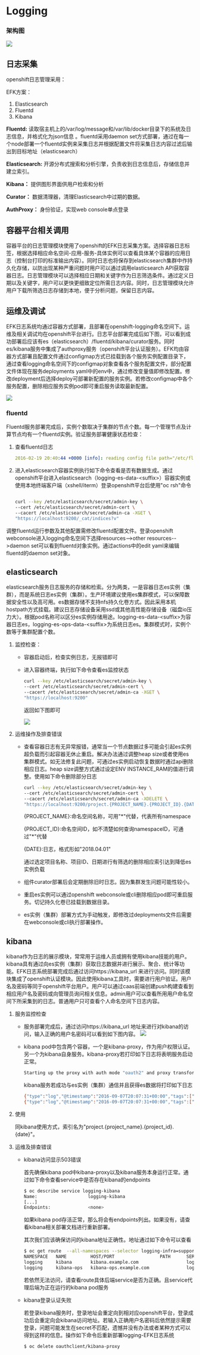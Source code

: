 



# Logging

### 架构图

![](pic/logging/efk_arc.png)

## 日志采集

openshift日志管理采用：

EFK方案：

1. Elasticsearch
2. Fluentd
3. Kibana

**Fluentd:** 
读取宿主机上的/var/log/message和/var/lib/docker目录下的系统及日志信息，并格式化为json信息 。fluentd采用daemon set方式部署，通过在每一个node部署一个fluentd实例来采集日志并根据配置文件将采集日志内容过滤后输出到目标地址（elasticsearch）

**Elasticsearch:** 
开源分布式搜索和分析引擎，负责收到日志信息后，存储信息并建立索引。

**Kibana：** 
提供图形界面供用户检索和分析

**Curator：** 
数据清理器，清理Elasticsearch中过期的数据。

**AuthProxy：** 
身份验证，实现web console单点登录

## 容器平台相关调用

容器平台的日志管理模块使用了openshift的EFK日志采集方案。选择容器日志标签，根据选择相应命名空间-应用-服务-具体实例可以查看具体某个容器的应用日志（控制台打印的标准输出内容）。同时日志也将保存到elasticsearch集群中作持久化存储，以防出现某种严重问题时用户可以通过调用elasticsearch API获取容器日志。日志管理模块可以选择相应日期和关键字作为日志筛选条件。通过定义日期以及关键字，用户可以更快更细致定位所需日志内容。同时，日志管理模块允许用户下载所筛选日志存储到本地，便于分析问题，保留日志内容。

## 运维及调试

EFK日志系统均通过容器方式部署，且部署在openshift-logging命名空间下。运维及相关调试均在openshift平台进行。日志平台部署完成后如下图，可以看到成功部署后应该有es（elasticsearch）/fluentd/kibana/curator服务。同时es/kibana服务中集成了authproxy服务（openshift平台认证服务）。EFK均由容器方式部署且配置文件通过configmap方式已挂载到各个服务实例配置目录下，通过查看logging命名空间下的configmap对象查看各个服务配置文件，部分配置文件体现在服务deployments yaml中的env中，通过修改变量值即修改配置。修改deployment后选择deploy可部署新配置的服务实例。若修改configmap中各个服务配置，删除相应服务实例pod即可重启服务读取最新配置。

![](pic/logging/deploy.png)

### fluentd

Fluentd服务部署完成后，实例个数取决于集群的节点个数。每一个管理节点及计算节点均有一个fluentd实例。验证服务部署健康状态检查：

1. 查看fluentd日志

   ```yaml
   2016-02-19 20:40:44 +0000 [info]: reading config file path="/etc/fluent/fluent.conf"
   ```

2. 进入elasticsearch容器实例执行如下命令查看是否有数据生成。通过openshift平台进入elasticsearch（logging-es-data-\<suffix>）容器实例或使用本地终端客户端（xshell/iterm）登录openshift平台后使用"oc rsh"命令

   ```bash
   
   curl --key /etc/elasticsearch/secret/admin-key \
   --cert /etc/elasticsearch/secret/admin-cert \
   --cacert /etc/elasticsearch/secret/admin-ca -XGET \
   "https://localhost:9200/_cat/indices?v"
   ```

调整fluentd运行参数及其他配置需修改fluentd配置文件。登录openshift webconsole进入logging命名空间下选择resources-->other resources-->daemon set可以看到fluentd对象实例。通过actions中的edit yaml来编辑fluentd的daemon set对象。

## elasticsearch

elasticsearch服务日志服务的存储和检索。分为两类，一是容器日志es实例（集群），而是系统日志es实例（集群）。生产环境建议使用es集群模式，可以保障数据安全性以及高可用。es数据存储不支持nfs持久化卷方式。因此采用本机hostpath方式挂载。建议日志存储设备采用ssd或其他高性能存储设备（磁盘io压力大）。根据pod名称可以区分es实例存储用途。logging-es-data-\<suffix>为容器日志es，logging-es-ops-data-\<suffix>为系统日志es。集群模式时，实例个数等于集群配置个数。

1. 监控检查：

   - 容器启动后，检查实例日志，无报错即可

   - 进入容器终端，执行如下命令查看es监控状态

     ```bash
     curl --key /etc/elasticsearch/secret/admin-key \
     --cert /etc/elasticsearch/secret/admin-cert \
     --cacert /etc/elasticsearch/secret/admin-ca -XGET \
     "https://localhost:9200"
     ```

     返回如下图即可

     ![](pic/logging/es_healthcheck.png)

2. 运维操作及排查错误

   - 查看容器日志有无异常报错，通常当一个节点数据过多可能会引起es实例超负载而引起容器无休止重启。解决办法通过调整heap size或者使用es集群模式。如无法修复此问题，可通过es实例启动恢复数据时通过api删除相应日志。heap size调整方式通过设定ENV INSTANCE_RAM的值进行调整。使用如下命令删除部分日志

     ```bash
     curl --key /etc/elasticsearch/secret/admin-key \
     --cert /etc/elasticsearch/secret/admin-cert \
     --cacert /etc/elasticsearch/secret/admin-ca -XDELETE \
     "https://localhost:9200/project.{PROJECT_NAME}.{PROJECT_ID}.{DATE}"
     ```

     {PROJECT_NAME}:命名空间名称，可用"*"代替，代表所有namespace

     {PROJECT_ID}:命名空间ID，如不清楚如何查询namespaceID，可通过"*"代替

     {DATE}:日志，格式形如"2018.04.01"

     通过选定项目名称、项目ID、日期进行有筛选的删除相应索引达到降低es实例负载

   - 组件curator部署后会定期删除旧时日志。因为集群发生问题可能性较小。

   - 重启es实例可以通过openshift webconsole或cli删除相应pod即可重启服务。切记持久化卷已挂载到数据目录。

   - es实例（集群）部署方式为手动触发，即修改过deployments文件后需要在webconsole或cli执行部署操作。

## kibana

kibana作为日志的展示模块，常常用于运维人员或拥有使用kibana技能的用户。kibana具有通过向es实例（集群）获取日志数据并进行展示、聚合、统计等功能。EFK日志系统部署完成后通过访问https://kibana_url 来进行访问。同时该模块集成了openshift认证模块。因此使用kibana工具时，需要进行用户验证。用户名及密码等同于openshift平台用户。用户可以通过caas前端创建push构建查看到相应用户名及密码或向管理员询问相关信息。admin用户可以查看所用用户命名空间下所采集到的日志。普通用户只可查看个人命名空间下日志内容。

1. 服务监控检查

   - 服务部署完成后，通过访问https://kibana_url 地址来进行对kibana的访问，输入正确的用户名密码可以看到如下图内容。  ![](pic/logging/kibana_check.png)

   - kibana pod中包含两个容器，一个是kibana-proxy，作为用户权限认证。另一个为kibana自身服务。kibana-proxy若打印如下日志将表明服务启动正常。

     ```bash
     Starting up the proxy with auth mode "oauth2" and proxy transform "user_header,token_header".
     ```

     kibana服务若成功与es实例（集群）通信并且获得es数据将打印如下日志

     ```bash
     {"type":"log","@timestamp":"2016-09-07T20:07:31+00:00","tags":["listening","info"],"pid":8,"message":"Server running at http://0.0.0.0:5601"}
     {"type":"log","@timestamp":"2016-09-07T20:07:31+00:00","tags":["status","plugin:elasticsearch","info"],"pid":8,"name":"plugin:elasticsearch","state":"green","message":"Status changed from yellow to green - Kibana index ready","prevState":"yellow","prevMsg":"Waiting for Elasticsearch"}
     ```

     

2. 使用

   同kibana使用方式，索引名为"project.{project_name}.{project_id}.{date}"。

3. 运维及排查错误

   - kibana访问显示503错误

     首先确保kibana pod中kibana-proxy以及kibana服务本身运行正常。通过如下命令查看service中是否存在kibana的endpoints

     ```bash
     $ oc describe service logging-kibana
     Name:                   logging-kibana
     [...]
     Endpoints:              <none>
     ```

     如果kibana pod存活正常，那么将会有endpoints列出。如果没有，请查看kibana相关部署文档进行重新部署。

     其次我们应该确保访问的kibana地址正确性。地址通过如下命令可以查看

     ```bash
     $ oc get route  --all-namespaces --selector logging-infra=support
     NAMESPACE   NAME         HOST/PORT                 PATH      SERVICE
     logging     kibana       kibana.example.com                  logging-kibana
     logging     kibana-ops   kibana-ops.example.com              logging-kibana-ops
     ```

     若依然无法访问，请查看route具体后端service是否为正确。且service代理后端为正在运行的kibana pod服务

   - kibana登录认证失败

     若登录kibana服务时，登录地址会重定向到相对应openshift平台，登录成功后会重定向会kibana访问地址。若输入正确用户名密码后依然提示需要登录，问题可能发生在secret不匹配，遗憾并没有办法或者某种方式可以得到这样的信息。操作如下命令后重新部署logging-EFK日志系统

     ```bash
     $ oc delete oauthclient/kibana-proxy
     ```

     

 